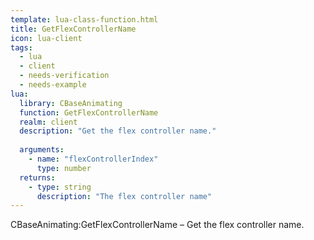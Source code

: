 ```yaml
---
template: lua-class-function.html
title: GetFlexControllerName
icon: lua-client
tags:
  - lua
  - client
  - needs-verification
  - needs-example
lua:
  library: CBaseAnimating
  function: GetFlexControllerName
  realm: client
  description: "Get the flex controller name."
  
  arguments:
    - name: "flexControllerIndex"
      type: number
  returns:
    - type: string
      description: "The flex controller name"
---
```


<div class="lua__search__keywords">
CBaseAnimating:GetFlexControllerName &#x2013; Get the flex controller name.
</div>
